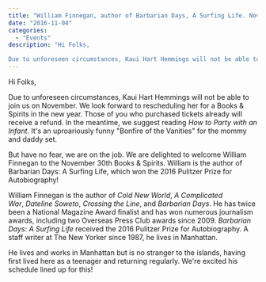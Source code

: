 ```yaml
---
title: "William Finnegan, author of Barbarian Days, A Surfing Life. November 30th!!"
date: "2016-11-04"
categories: 
  - "Events"
description: "Hi Folks,

Due to unforeseen circumstances, Kaui Hart Hemmings will not be able to join us on November."
---
```


Hi Folks,

Due to unforeseen circumstances, Kaui Hart Hemmings will not be able to join us on November. We look forward to rescheduling her for a Books & Spirits in the new year. Those of you who purchased tickets already will receive a refund. In the meantime, we suggest reading _How to Party with an Infant_. It's an uproariously funny "Bonfire of the Vanities" for the mommy and daddy set.

But have no fear, we are on the job. We are delighted to welcome William Finnegan to the November 30th Books & Spirits. William is the author of Barbarian Days: A Surfing Life, which won the 2016 Pulitzer Prize for Autobiography!

William Finnegan is the author of _Cold New World_, _A Complicated War_, _Dateline Soweto_, _Crossing the Line_, and _Barbarian Days_. He has twice been a National Magazine Award finalist and has won numerous journalism awards, including two Overseas Press Club awards since 2009. _Barbarian Days: A Surfing Life_ received the 2016 Pulitzer Prize for Autobiography. A staff writer at The New Yorker since 1987, he lives in Manhattan.

He lives and works in Manhattan but is no stranger to the islands, having first lived here as a teenager and returning regularly. We're excited his schedule lined up for this!
